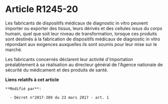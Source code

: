 # Article R1245-20

Les fabricants de dispositifs médicaux de diagnostic in vitro peuvent importer ou exporter des tissus, leurs dérivés et des
cellules issus du corps humain, quel que soit leur niveau de transformation, lorsque ces produits sont destinés à la
fabrication de dispositifs médicaux de diagnostic in vitro répondant aux exigences auxquelles ils sont soumis pour leur mise
sur le marché.

Les fabricants concernés déclarent leur activité d'importation préalablement à sa réalisation au directeur général de
l'Agence nationale de sécurité du médicament et des produits de santé.

**Liens relatifs à cet article**

	**Modifié par**:

	  - Décret n°2017-389 du 23 mars 2017 - art. 1
